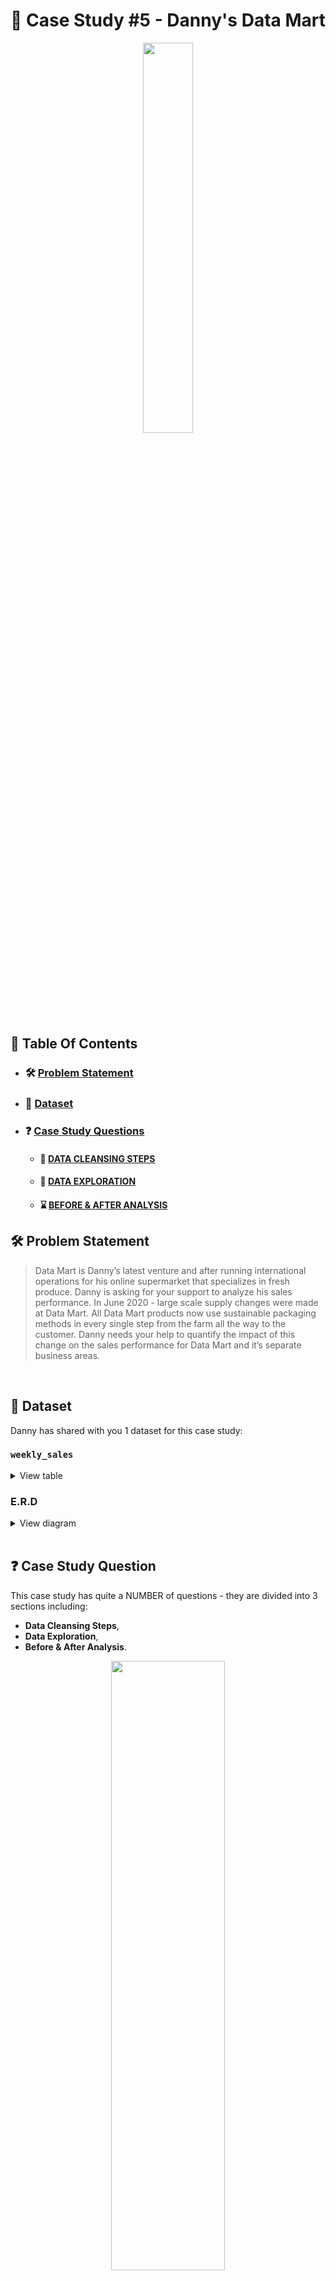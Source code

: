 # 🍜 Case Study #5 - Danny's Data Mart
<p align="center">

<img src="https://user-images.githubusercontent.com/60517587/177965312-1650ace9-6d96-4765-9c3e-b40364efa349.png" width=40% height=40% />

</br>

## 📕 Table Of Contents
* ### 🛠️ [Problem Statement](https://github.com/kayazay/8-Week-SQL-Challenge/tree/main/Dannys-Data-Mart#%EF%B8%8F-problem-statement)
* ### 📂 [Dataset](https://github.com/kayazay/8-Week-SQL-Challenge/tree/main/Dannys-Data-Mart#-dataset)
* ### ❓ [Case Study Questions](https://github.com/kayazay/8-Week-SQL-Challenge/tree/main/Dannys-Data-Mart#question%EF%B8%8F-case-study-questions)
  * #### 🧼 [DATA CLEANSING STEPS](https://github.com/kayazay/8-Week-SQL-Challenge/tree/main/Dannys-Data-Mart#a-data-cleansing-steps)
  * #### 🔎 [DATA EXPLORATION](https://github.com/kayazay/8-Week-SQL-Challenge/tree/main/Dannys-Data-Mart#b-data-exploration)
  * #### ⌛ [BEFORE & AFTER ANALYSIS](https://github.com/kayazay/8-Week-SQL-Challenge/tree/main/Dannys-Data-Mart#c-before--after-analysis)

## 🛠️ Problem Statement

> Data Mart is Danny’s latest venture and after running international operations for his online supermarket that specializes in fresh produce. Danny is asking for your support to analyze his sales performance. In June 2020 - large scale supply changes were made at Data Mart. All Data Mart products now use sustainable packaging methods in every single step from the farm all the way to the customer. Danny needs your help to quantify the impact of this change on the sales performance for Data Mart and it’s separate business areas.

 <br /> 


## 📂 Dataset
Danny has shared with you 1 dataset for this case study:

### **```weekly_sales```**

<details>
<summary>
View table
</summary>

+ Data Mart has international operations using a multi-`region` strategy. 

+ Data Mart has both, a retail and online `platform` in the form of a Shopify store front to serve their customers. 

+ Customer `segment` and `customer_type` data relates to personal age and demographics information that is shared with Data Mart.

+ `transactions` is the count of unique purchases made through Data Mart and `sales` is the actual dollar amount of purchases.


| week_date | region | platform | segment | customer_type | transactions | sales   |
|-----------|--------|----------|---------|---------------|--------------|---------|
| 27/4/20   | ASIA   | Retail   | F1      | Existing      | 98856        | 4710331 |
| 29/7/19   | EUROPE | Retail   | C4      | Existing      | 4763         | 265148  |
| 24/8/20   | AFRICA | Retail   | F3      | New           | 69461        | 2470906 |
| 1/4/2019  | AFRICA | Shopify  | null    | Existing      | 181          | 34961   |
| 19/8/19   | CANADA | Shopify  | null    | Existing      | 58           | 10825   |
| 2/7/2018  | CANADA | Shopify  | C1      | New           | 49           | 7681    |
| 12/8/2019 | CANADA | Shopify  | null    | New           | 107          | 18923   |
| 30/3/20   | CANADA | Retail   | F2      | New           | 17260        | 620714  |
| 19/8/19   | USA    | Shopify  | F1      | New           | 143          | 21077   |
| 22/4/19   | ASIA   | Shopify  | C3      | New           | 216          | 34180   |


 </details>


### **E.R.D**
<details>

<summary>
View diagram
</summary>
<img src="https://user-images.githubusercontent.com/60517587/177965308-298bc3fc-8096-4ae2-903f-78de6f1927f7.png" width=60% height=60%>
</details>

<br/>


## :question:️ Case Study Question

This case study has quite a NUMBER of questions - they are divided into 3 sections including:
+ **Data Cleansing Steps**,  
+ **Data Exploration**,
+ **Before & After Analysis**.

 <p align="center">
<img src="https://user-images.githubusercontent.com/60517587/177965293-16f618ab-f6f2-4647-b1e1-463af164493d.gif" width=60% height=50%>

### Just kidding, I do. I always do! 😎

---

### A. Data Cleansing Steps

In a single query, perform the following operations and generate a new table in the data_mart schema named `clean_weekly_sales`:
+ Convert the `week_date` to a DATE format.
+ Add a `week_number` as the second column for each `week_date` value. for example, any value from the 1st of January to 7th of January will be 1, 8th to 14th will be 2 etc.
+ Add a `month_number` with the calendar month for each `week_date` value as the 3rd column.
+ Add a `calendar_year` column as the 4th column containing either 2018, 2019 or 2020 values.
+ Add a new column called `age_band` after the original `segment` column using the following mapping on the number inside the `segment` value.

| segment | age_band    |
|--------|--------------| 
| 1      | Young Adults |
| 2      | Middle Aged  |
| 3 or 4 | Retirees     |

+ Add a new `demographic` column using the following mapping for the first letter in the `segment` values:

| segment | demographic |
|--------|--------------| 
| C      | Couples      |
| F      | Families     |

+ Ensure all `null` string values with an "unknown" string value in the original `segment` column as well as the new `age_band` and `demographic` columns.
+ Generate a new `avg_transaction` column as the `sales` value divided by `transactions` rounded to 2 decimal places for each record.

</br>

#### NEW TABLE DDL

```sql
DROP TABLE IF EXISTS clean_weekly_sales;
CREATE TEMP TABLE clean_weekly_sales AS (
  SELECT
    TO_DATE(week_date, 'DD/MM/YY') AS week_date,
    to_char(TO_DATE(week_date, 'DD/MM/YY'), 'WW') :: NUMERIC AS week_number,
    EXTRACT(
      'month'
      FROM
        TO_DATE(week_date, 'DD/MM/YY')
    ) AS month_number,
    EXTRACT(
      'year'
      FROM
        TO_DATE(week_date, 'DD/MM/YY')
    ) AS calendar_year,
    region,
    platform,
    CASE
      WHEN segment = 'null' THEN 'unknown'
      ELSE (
        CASE
          RIGHT(segment, 1) :: NUMERIC
          WHEN 1 THEN 'Young Adults'
          WHEN 2 THEN 'Middle Aged'
          WHEN 3 THEN 'Retirees'
          WHEN 4 THEN 'Retirees'
        END
      )
    END AS age_band,
    CASE
      WHEN segment = 'null' THEN 'unknown'
      ELSE (
        CASE
          LEFT(segment, 1)
          WHEN 'C' THEN 'Couples'
          WHEN 'F' THEN 'Families'
        END
      )
    END AS demographic,
    customer_type,
    transactions,
    sales,
    ROUND(sales :: NUMERIC / transactions, 2) AS avg_transaction
  FROM
    data_mart.weekly_sales
);
```

<details>
<summary>
View TABLE random rows

</summary>

| week_date                | week_number | month_number | calendar_year | region        | platform | age_band     | demographic | customer_type | transactions | sales    | avg_transaction |
|--------------------------|-------------|--------------|---------------|---------------|----------|--------------|-------------|---------------|--------------|----------|-----------------|
| 2018-07-09 | 28          | 7            | 2018          | USA           | Retail   | Retirees     | Families    | Existing      | 112436       | 7434676  | 66.12           |
| 2020-08-03 | 31          | 8            | 2020          | ASIA          | Shopify  | Middle Aged  | Couples     | Existing      | 2210         | 394490   | 178.5           |
| 2018-04-09 | 15          | 4            | 2018          | AFRICA        | Retail   | Middle Aged  | Families    | Existing      | 235769       | 13963081 | 59.22           |
| 2020-08-24 | 34          | 8            | 2020          | USA           | Shopify  | Retirees     | Couples     | New           | 160          | 26524    | 165.78          |
| 2020-08-10 | 32          | 8            | 2020          | ASIA          | Retail   | unknown      | unknown     | Guest         | 1887143      | 48068626 | 25.47           |
| 2020-03-30 | 13          | 3            | 2020          | OCEANIA       | Shopify  | unknown      | unknown     | Existing      | 595          | 115487   | 194.1           |
| 2019-08-12 | 32          | 8            | 2019          | CANADA        | Shopify  | Young Adults | Families    | Existing      | 653          | 117292   | 179.62          |
| 2020-04-13 | 15          | 4            | 2020          | SOUTH AMERICA | Shopify  | Middle Aged  | Families    | New           | 9            | 908      | 100.89          |
| 2020-08-17 | 33          | 8            | 2020          | SOUTH AMERICA | Retail   | Middle Aged  | Families    | New           | 408          | 14221    | 34.86           |
| 2018-06-11 | 24          | 6            | 2018          | OCEANIA       | Shopify  | Retirees     | Families    | New           | 155          | 26129    | 168.57          |

</details>

</br>

### B. Data Exploration

#### **Q1. What day of the week is used for each `week_date` value?**

```sql
SELECT
  to_char(week_date, 'Day') AS day_of_data_capture
FROM
  clean_weekly_sales
GROUP BY
  1;
```

| day_of_data_capture |
|---------------------|
| Monday              |

---

#### **Q2. What range of `week_number` are missing from the dataset?**

```sql
WITH to_string_agg AS (
  SELECT
    GENERATE_SERIES(1, 53, 1) months_missing
  EXCEPT
  SELECT
    DISTINCT week_number
  FROM
    clean_weekly_sales
  ORDER BY
    1
)
SELECT
  STRING_AGG(months_missing :: TEXT, ', ') AS month_missing
FROM
  to_string_agg;
```

| month_missing                                                                                         |
|-------------------------------------------------------------------------------------------------------|
| 1, 2, 3, 4, 5, 6, 7, 8, 9, 10, 11, 37, 38, 39, 40, 41, 42, 43, 44, 45, 46, 47, 48, 49, 50, 51, 52, 53 |
---

#### **Q3. How many total `transactions` were there for each year in the dataset?**

```sql
SELECT
  calendar_year,
  to_char(SUM(transactions), '9,999,999,999') AS sum_transactions
FROM
  clean_weekly_sales
GROUP BY
  1
ORDER BY
  1;
```

| calendar_year | sum_transactions |
|---------------|------------------|
| 2018          | 346,406,460      |
| 2019          | 365,639,285      |
| 2020          | 375,813,651      |

---

#### **Q4. What is the total `sales` for each `region` for each month?**

```sql
SELECT
  region,
  DATE_TRUNC('Month', week_date) AS start_month,
  SUM(sales)::MONEY AS sum_sales
FROM
  clean_weekly_sales
GROUP BY
  1,
  2
ORDER BY
  random()
LIMIT
  10;
```

| region        | start_month              | sum_sales       |
|---------------|--------------------------|-----------------|
| ASIA          | 2019-07-01 | $635,366,443.00 |
| USA           | 2019-05-01 | $220,370,520.00 |
| AFRICA        | 2019-05-01 | $553,828,220.00 |
| USA           | 2018-07-01 | $262,393,377.00 |
| CANADA        | 2018-03-01 | $33,815,571.00  |
| OCEANIA       | 2019-09-01 | $192,154,910.00 |
| AFRICA        | 2020-08-01 | $706,022,238.00 |
| SOUTH AMERICA | 2020-07-01 | $69,314,667.00  |
| AFRICA        | 2020-07-01 | $574,216,244.00 |
| USA           | 2019-04-01 | $277,108,603.00 |

---

#### **Q5. What is the total count of `transactions` for each `platform`.**

```sql
SELECT
  platform,
  to_char(SUM(transactions), '9,999,999,999') AS sum_transactions
FROM
  clean_weekly_sales
GROUP BY
  1;
```

| platform | sum_transactions |
|----------|------------------|
| Shopify  | 5,925,169        |
| Retail   | 1,081,934,227    |

---

#### **Q6. What is the percentage of `sales` for Retail vs Shopify for each month?**

```sql
WITH raw_sales AS (
    SELECT
      DATE_TRUNC('Month', week_date) AS start_month,
      platform,
      SUM(sales) AS sales
    FROM
      clean_weekly_sales
    GROUP BY
      1,
      2
  ),
  platform_segmented AS (
    SELECT
      t1.start_month,
      t1.sales AS shopify,
      t2.sales AS retail
    FROM
      raw_sales t1 FULL
      OUTER JOIN (
        SELECT
          start_month,
          sales
        FROM
          raw_sales
        WHERE
          platform = 'Retail'
      ) t2 ON t1.start_month = t2.start_month
    WHERE
      platform = 'Shopify'
  )
SELECT
  start_month,
  ROUND(100 * shopify :: NUMERIC / (retail + shopify)) || '%' AS shopify,
  ROUND(100 * retail :: NUMERIC / (retail + shopify)) || '%' AS retail
FROM
  platform_segmented
ORDER BY
  1;
```

| calendar_year | families | couples | unknown |
|---------------|----------|---------|---------|
| 2020          | 33%      | 29%     | 39%     |
| 2018          | 32%      | 26%     | 42%     |
| 2019          | 32%      | 27%     | 40%     |

---

#### **Q7. What is the percentage of `sales` by `demographic` for each year in the dataset?**

```sql
WITH raw_sales AS (
    SELECT
      calendar_year,
      demographic,
      SUM(sales) AS sales
    FROM
      clean_weekly_sales
    GROUP BY
      1,
      2
  ),
  demographic_year AS (
    SELECT
      t1.calendar_year,
      t1.sales AS families,
      t2.sales AS couples,
      t3.sales AS unknown
    FROM
      raw_sales t1 FULL
      OUTER JOIN (
        SELECT
          calendar_year,
          sales
        FROM
          raw_sales
        WHERE
          demographic = 'Couples'
      ) t2 ON t1.calendar_year = t2.calendar_year FULL
      OUTER JOIN (
        SELECT
          calendar_year,
          sales
        FROM
          raw_sales
        WHERE
          demographic = 'unknown'
      ) t3 ON t1.calendar_year = t3.calendar_year
    WHERE
      demographic = 'Families'
  )
SELECT
  calendar_year,
  ROUND(
    100 * families :: NUMERIC /(families + couples + unknown)
  ) || '%' AS families,
  ROUND(
    100 * couples :: NUMERIC /(families + couples + unknown)
  ) || '%' AS couples,
  ROUND(
    100 * unknown :: NUMERIC /(families + couples + unknown)
  ) || '%' AS unknown
FROM
  demographic_year;
```

| start_month              | shopify | retail |
|--------------------------|---------|--------|
| 2018-03-01 | 2%      | 98%    |
| 2018-04-01 | 2%      | 98%    |
| 2018-05-01 | 2%      | 98%    |
| 2018-06-01 | 2%      | 98%    |
| 2018-07-01 | 2%      | 98%    |
| 2018-08-01 | 2%      | 98%    |
| 2018-09-01 | 2%      | 98%    |
| 2019-03-01 | 2%      | 98%    |
| 2019-04-01 | 2%      | 98%    |
| 2019-05-01 | 2%      | 98%    |
| 2019-06-01 | 3%      | 97%    |
| 2019-07-01 | 3%      | 97%    |
| 2019-08-01 | 3%      | 97%    |
| 2019-09-01 | 3%      | 97%    |

---

#### **Q8. Which `age_band` and `demographic` values contribute the most to Retail `sales`?**

```sql
SELECT
  age_band,
  demographic,
  SUM(sales) :: MONEY AS sum_sales,
  ROUND(
    100 * SUM(sales) :: NUMERIC / SUM(SUM(sales)) OVER()
  ) || '%' AS percent
FROM
  clean_weekly_sales
WHERE
  platform = 'Retail'
  AND (
    demographic != 'unknown'
    OR demographic != 'unknown'
  )
GROUP BY
  1,
  2
ORDER BY
  3 DESC;
```

| age_band     | demographic | sum_sales         | percent |
|--------------|-------------|-------------------|---------|
| Retirees     | Families    | $6,634,686,916.00 | 28%     |
| Retirees     | Couples     | $6,370,580,014.00 | 27%     |
| Middle Aged  | Families    | $4,354,091,554.00 | 18%     |
| Young Adults | Couples     | $2,602,922,797.00 | 11%     |
| Middle Aged  | Couples     | $1,854,160,330.00 | 8%      |
| Young Adults | Families    | $1,770,889,293.00 | 8%      |

---

#### **Q9. Can we use the `avg_transaction` column to find the average `transaction` size for each year for Retail vs Shopify? If not - how would you calculate it instead?**

> #### You definitely can't. Reason - Math says so!
>
> #### Alternatively, you can solve it this way.

```SQL
WITH raw_transactions AS (
    SELECT
      calendar_year,
      platform,
      ROUND(AVG(transactions)) AS transactions
    FROM
      clean_weekly_sales
    GROUP BY
      1,
      2
  )
SELECT
  t1.calendar_year,
  to_char(t1.transactions, '9,999,999') AS retail,
  to_char(t2.transactions, '9,999,999') AS shopify
FROM
  raw_transactions t1 FULL
  OUTER JOIN (
    SELECT
      calendar_year,
      transactions
    FROM
      raw_transactions
    WHERE
      platform = 'Shopify'
  ) t2 ON t1.calendar_year = t2.calendar_year
WHERE
  platform = 'Retail';
```
  
| calendar_year | retail  | shopify |
|---------------|---------|---------|
| 2019          | 127,360 | 666     |
| 2018          | 120,770 | 523     |
| 2020          | 130,698 | 889     |

---

### C. BEFORE & AFTER ANALYSIS

#### **Q1. Comparison of 4 weeks period before and after change - '2020-06-15'.**

```SQL
WITH period_cte AS (
    SELECT
      to_char('2020-06-15' :: DATE, 'ww') :: NUMERIC AS week_of_change,
      4 AS period_length
  ),
  parameters AS (
    SELECT
      week_of_change,
      week_of_change + period_length AS right_date,
      week_of_change - period_length + 1 AS left_date
    FROM
      period_cte
  ),
  separate_cte AS (
    SELECT
      CASE
        WHEN week_number BETWEEN left_date
        AND week_of_change THEN '1. Before'
        WHEN week_number BETWEEN week_of_change + 1
        AND right_date THEN '2. After'
      END AS status,
      SUM(sales) AS total_sum
    FROM
      clean_weekly_sales,
      parameters
    WHERE
      calendar_year = 2020
      AND week_number BETWEEN left_date
      AND right_date
    GROUP BY
      1
  ),
  remove_nulls AS (
    SELECT
      (
        total_sum - LAG(total_sum) OVER(
          ORDER BY
            status
        )
      ) :: MONEY AS diff_sales,
      ROUND(
        100 * (
          total_sum - LAG(total_sum) OVER(
            ORDER BY
              status
          )
        ) :: NUMERIC / total_sum,
        2
      ) || '%' AS sales_change
    FROM
      separate_cte
  )
SELECT
  *
FROM
  remove_nulls
WHERE
  diff_sales IS NOT NULL;
```

| diff_sales    | sales_change |
|---------------|--------------|
| $4,009,608.00 | 0.17%        |

---

#### **Q2. Comparison of 12 weeks period before and after change - '2020-06-15'.**

```SQL
  WITH period_cte AS (
    SELECT
      to_char('2020-06-15' :: DATE, 'ww') :: NUMERIC AS week_of_change,
      12 AS period_length
  ),
  parameters AS (
    SELECT
      week_of_change,
      week_of_change + period_length AS right_date,
      week_of_change - period_length + 1 AS left_date
    FROM
      period_cte
  ),
  separate_cte AS (
    SELECT
      CASE
        WHEN week_number BETWEEN left_date
        AND week_of_change THEN '1. Before'
        WHEN week_number BETWEEN week_of_change + 1
        AND right_date THEN '2. After'
      END AS status,
      SUM(sales) AS total_sum
    FROM
      clean_weekly_sales,
      parameters
    WHERE
      calendar_year = 2020
      AND week_number BETWEEN left_date
      AND right_date
    GROUP BY
      1
  ),
  remove_nulls AS (
    SELECT
      (
        total_sum - LAG(total_sum) OVER(
          ORDER BY
            status
        )
      ) :: MONEY AS diff_sales,
      ROUND(
        100 * (
          total_sum - LAG(total_sum) OVER(
            ORDER BY
              status
          )
        ) :: NUMERIC / total_sum,
        2
      ) || '%' AS sales_change
    FROM
      separate_cte
  )
SELECT
  *
FROM
  remove_nulls
WHERE
  diff_sales IS NOT NULL;
```

| diff_sales        | sales_change |
|-------------------|--------------|
| $654,178,584.00 | -10.22%      |

---

#### **Q3. Comparison of 4 weeks period before and after change - '[x]-06-15' across all years.**

```SQL
WITH period_cte AS (
    SELECT
      24 AS week_of_change,
      4 AS period_length
  ),
  parameters AS (
    SELECT
      week_of_change,
      week_of_change + period_length AS right_date,
      week_of_change - period_length + 1 AS left_date
    FROM
      period_cte
  ),
  separate_cte AS (
    SELECT
      calendar_year,
      CASE
        WHEN week_number BETWEEN left_date
        AND week_of_change THEN '1. Before'
        WHEN week_number BETWEEN week_of_change + 1
        AND right_date THEN '2. After'
      END AS status,
      SUM(sales) AS total_sum
    FROM
      clean_weekly_sales,
      parameters
    WHERE
      week_number BETWEEN left_date
      AND right_date
    GROUP BY
      1,
      2
  ),
  remove_nulls AS (
    SELECT
      calendar_year,(
        total_sum - LAG(total_sum) OVER(
          PARTITION BY calendar_year
          ORDER BY
            status
        )
      ) :: MONEY AS diff_sales,
      ROUND(
        100 * (
          total_sum - LAG(total_sum) OVER(
            PARTITION BY calendar_year
            ORDER BY
              status
          )
        ) :: NUMERIC / total_sum,
        2
      ) || '%' AS sales_change
    FROM
      separate_cte
  )
SELECT
  *
FROM
  remove_nulls
WHERE
  diff_sales IS NOT NULL;
```

| calendar_year | diff_sales     | sales_change |
|---------------|----------------|--------------|
| 2018          | $4,102,105.00  | 0.19%        |
| 2019          | $16,519,108.00 | 0.73%        |
| 2020          | $4,009,608.00  | 0.17%        |

---

#### **Q4. Comparison of 12 weeks period before and after change - '[x]-06-15' across all years.**

```SQL
WITH period_cte AS (
    SELECT
      24 AS week_of_change,
      12 AS period_length
  ),
  parameters AS (
    SELECT
      week_of_change,
      week_of_change + period_length AS right_date,
      week_of_change - period_length + 1 AS left_date
    FROM
      period_cte
  ),
  separate_cte AS (
    SELECT
      calendar_year,
      CASE
        WHEN week_number BETWEEN left_date
        AND week_of_change THEN '1. Before'
        WHEN week_number BETWEEN week_of_change + 1
        AND right_date THEN '2. After'
      END AS status,
      SUM(sales) AS total_sum
    FROM
      clean_weekly_sales,
      parameters
    WHERE
      week_number BETWEEN left_date
      AND right_date
    GROUP BY
      1,
      2
  ),
  remove_nulls AS (
    SELECT
      calendar_year,(
        total_sum - LAG(total_sum) OVER(
          PARTITION BY calendar_year
          ORDER BY
            status
        )
      ) :: MONEY AS diff_sales,
      ROUND(
        100 * (
          total_sum - LAG(total_sum) OVER(
            PARTITION BY calendar_year
            ORDER BY
              status
          )
        ) :: NUMERIC / total_sum,
        2
      ) || '%' AS sales_change
    FROM
      separate_cte
  )
SELECT
  *
FROM
  remove_nulls
WHERE
  diff_sales IS NOT NULL;
```

| calendar_year | diff_sales        | sales_change |
|---------------|-------------------|--------------|
| 2018          | $104,256,193.00   | 1.60%        |
| 2019          | $557,600,876.00 | -8.85%       |
| 2020          | $654,178,584.00 | -10.22%      |

---

<p>&copy; 2022 Kingsley Izima</p>
